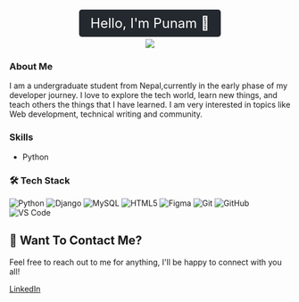 <p align="center">
  <span style="background-color:#24292F; color:#FFFFFF; padding:10px 20px; border-radius:5px; font-size:24px;">
    Hello, I'm Punam 👋
  </span>
</p>



<p align="center">
  <img src="https://readme-typing-svg.herokuapp.com?font=Fira+Code&duration=4000&pause=1000&color=58A6FF&width=435&lines=Welcome+to+my+GitHub+profile!;">
</p>


### About Me

I am a undergraduate student from Nepal,currently in the early phase of my developer journey. I love to explore the tech world, learn new things, and teach others the things that I have learned. I am very interested in topics like Web development, technical writing and community.

### Skills

- Python

### 🛠️ Tech Stack  

<p align="left">  
  <img src="https://img.shields.io/badge/Python-3776AB?style=for-the-badge&logo=python&logoColor=white" alt="Python" />  
  <img src="https://img.shields.io/badge/Django-092E20?style=for-the-badge&logo=django&logoColor=white" alt="Django" />  
  <img src="https://img.shields.io/badge/MySQL-005C84?style=for-the-badge&logo=mysql&logoColor=white" alt="MySQL" />  
  <img src="https://img.shields.io/badge/HTML5-E34F26?style=for-the-badge&logo=html5&logoColor=white" alt="HTML5" />  
  <img src="https://img.shields.io/badge/Figma-F24E1E?style=for-the-badge&logo=figma&logoColor=white" alt="Figma" />  
  <img src="https://img.shields.io/badge/Git-F05032?style=for-the-badge&logo=git&logoColor=white" alt="Git" />  
  <img src="https://img.shields.io/badge/GitHub-181717?style=for-the-badge&logo=github&logoColor=white" alt="GitHub" />  
  <img src="https://img.shields.io/badge/VS_Code-007ACC?style=for-the-badge&logo=visual-studio-code&logoColor=white" alt="VS Code" />  
</p>
 

## 💬 Want To Contact Me?
Feel free to reach out to me for anything, I'll be happy to connect with you all!  
<!--p align="left">   
  <a href="https://www.linkedin.com/in/punam-shrestha-30a1a3219/" target="_blank">
    <img src="https://img.shields.io/badge/LinkedIn-0077B5?style=for-the-badge">
  </a>  
  <a href="mailto:shresthapunam1010@gmail.com">
    <img src="https://img.shields.io/badge/Email-D14836?style=for-the-badge&logo=gmail&logoColor=white" alt="Email">
  </a>  
  <a href="https://x.com/punamsh39153060" target="_blank">
    <img src="https://img.shields.io/badge/Twitter-1DA1F2?style=for-the-badge&logo=twitter&logoColor=white" alt="Twitter">
  </a>  
  <a href="https://github.com/punamshrestha1" target="_blank">
    <img src="https://img.shields.io/badge/GitHub-181717?style=for-the-badge&logo=github&logoColor=white" alt="GitHub">
  </a>
</p-->
[LinkedIn]([https://www.linkedin.com/in/punam-shrestha-30a1a3219/])




